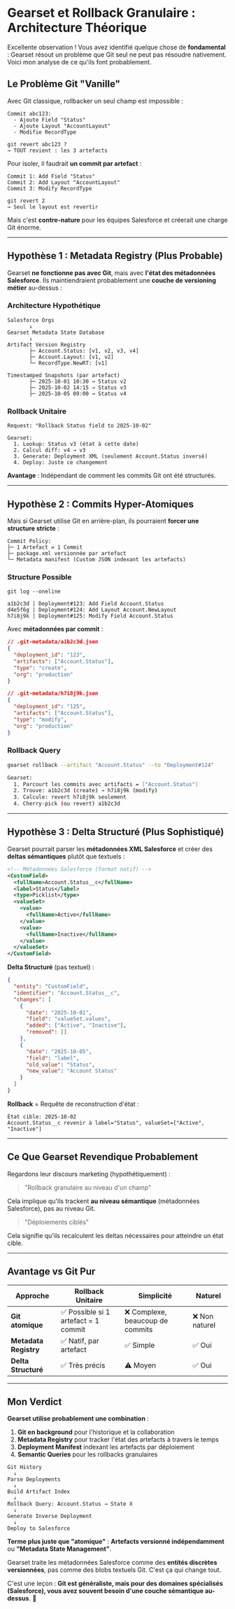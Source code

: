 # Gearset et Rollback Granulaire : Architecture Théorique

Excellente observation ! Vous avez identifié quelque chose de **fondamental** : Gearset résout un problème que Git seul ne peut pas résoudre nativement. Voici mon analyse de ce qu'ils font probablement.

## Le Problème Git "Vanille"

Avec Git classique, rollbacker un seul champ est impossible :

```
Commit abc123:
  - Ajoute Field "Status"
  - Ajoute Layout "AccountLayout"
  - Modifie RecordType
  
git revert abc123 ?
→ TOUT revient : les 3 artefacts
```

Pour isoler, il faudrait **un commit par artefact** :

```
Commit 1: Add Field "Status"
Commit 2: Add Layout "AccountLayout"
Commit 3: Modify RecordType

git revert 2
→ Seul le layout est revertir
```

Mais c'est **contre-nature** pour les équipes Salesforce et créerait une charge Git énorme.

---

## Hypothèse 1 : Metadata Registry (Plus Probable)

Gearset **ne fonctionne pas avec Git**, mais avec **l'état des métadonnées Salesforce**. Ils maintiendraient probablement une **couche de versioning métier** au-dessus :

### Architecture Hypothétique

```
Salesforce Orgs
       ↓
Gearset Metadata State Database
       ↓
Artifact Version Registry
       ├─ Account.Status: [v1, v2, v3, v4]
       ├─ Account.Layout: [v1, v2]
       └─ RecordType.NewRT: [v1]
       
Timestamped Snapshots (par artefact)
       ├─ 2025-10-01 10:30 → Status v2
       ├─ 2025-10-02 14:15 → Status v3
       ├─ 2025-10-05 09:00 → Status v4
```

### Rollback Unitaire

```
Request: "Rollback Status field to 2025-10-02"

Gearset:
  1. Lookup: Status v3 (état à cette date)
  2. Calcul diff: v4 → v3
  3. Generate: Deployment XML (seulement Account.Status inversé)
  4. Deploy: Juste ce changement
```

**Avantage** : Indépendant de comment les commits Git ont été structurés.

---

## Hypothèse 2 : Commits Hyper-Atomiques

Mais si Gearset utilise Git en arrière-plan, ils pourraient **forcer une structure stricte** :

```
Commit Policy:
├─ 1 Artefact = 1 Commit
├─ package.xml versionnée par artefact
└─ Metadata manifest (Custom JSON indexant les artefacts)
```

### Structure Possible

```
git log --oneline

a1b2c3d | Deployment#123: Add Field Account.Status
d4e5f6g | Deployment#124: Add Layout Account.NewLayout
h7i8j9k | Deployment#125: Modify Field Account.Status
```

Avec **métadonnées par commit** :

```json
// .git-metadata/a1b2c3d.json
{
  "deployment_id": "123",
  "artifacts": ["Account.Status"],
  "type": "create",
  "org": "production"
}

// .git-metadata/h7i8j9k.json
{
  "deployment_id": "125",
  "artifacts": ["Account.Status"],
  "type": "modify",
  "org": "production"
}
```

### Rollback Query

```bash
gearset rollback --artifact "Account.Status" --to "Deployment#124"

Gearset:
  1. Parcourt les commits avec artifacts = ["Account.Status"]
  2. Trouve: a1b2c3d (create) → h7i8j9k (modify)
  3. Calcule: revert h7i8j9k seulement
  4. Cherry-pick (ou revert) a1b2c3d
```

---

## Hypothèse 3 : Delta Structuré (Plus Sophistiqué)

Gearset pourrait parser les **métadonnées XML Salesforce** et créer des **deltas sémantiques** plutôt que textuels :

```xml
<!-- Métadonnées Salesforce (format natif) -->
<CustomField>
  <fullName>Account.Status__c</fullName>
  <label>Status</label>
  <type>Picklist</type>
  <valueSet>
    <value>
      <fullName>Active</fullName>
    </value>
    <value>
      <fullName>Inactive</fullName>
    </value>
  </valueSet>
</CustomField>
```

**Delta Structuré** (pas textuel) :

```json
{
  "entity": "CustomField",
  "identifier": "Account.Status__c",
  "changes": [
    {
      "date": "2025-10-01",
      "field": "valueSet.values",
      "added": ["Active", "Inactive"],
      "removed": []
    },
    {
      "date": "2025-10-05",
      "field": "label",
      "old_value": "Status",
      "new_value": "Account Status"
    }
  ]
}
```

**Rollback** = Requête de reconstruction d'état :

```
État cible: 2025-10-02
Account.Status__c revenir à label="Status", valueSet=["Active", "Inactive"]
```

---

## Ce Que Gearset Revendique Probablement

Regardons leur discours marketing (hypothétiquement) :

> "Rollback granulaire au niveau d'un champ"

Cela implique qu'ils trackent **au niveau sémantique** (métadonnées Salesforce), pas au niveau Git.

> "Déploiements ciblés"

Cela signifie qu'ils recalculent les deltas nécessaires pour atteindre un état cible.

---

## Avantage vs Git Pur

| Approche | Rollback Unitaire | Simplicité | Naturel |
|----------|-------------------|-----------|---------|
| **Git atomique** | ✅ Possible si 1 artefact = 1 commit | ❌ Complexe, beaucoup de commits | ❌ Non naturel |
| **Metadata Registry** | ✅ Natif, par artefact | ✅ Simple | ✅ Oui |
| **Delta Structuré** | ✅ Très précis | ⚠️ Moyen | ✅ Oui |

---

## Mon Verdict

**Gearset utilise probablement une combination** :

1. **Git en background** pour l'historique et la collaboration
2. **Metadata Registry** pour tracker l'état des artefacts à travers le temps
3. **Deployment Manifest** indexant les artefacts par déploiement
4. **Semantic Queries** pour les rollbacks granulaires

```
Git History
  ↓
Parse Deployments
  ↓
Build Artifact Index
  ↓
Rollback Query: Account.Status → State X
  ↓
Generate Inverse Deployment
  ↓
Deploy to Salesforce
```

**Terme plus juste que "atomique"** : **Artefacts versionné indépendamment** ou **"Metadata State Management"**.

Gearset traite les métadonnées Salesforce comme des **entités discrètes versionnées**, pas comme des blobs textuels Git. C'est ça qui change tout.

C'est une leçon : **Git est généraliste, mais pour des domaines spécialisés (Salesforce), vous avez souvent besoin d'une couche sémantique au-dessus**. 🎯
